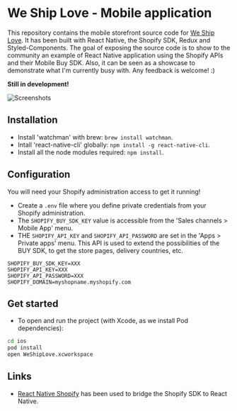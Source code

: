 # We Ship Love - Mobile application

This repository contains the mobile storefront source code for [We Ship Love](https://weshiplove.com/). It has been built with React Native, the Shopify SDK, Redux and Styled-Components. The goal of exposing the source code is to show to the community an example of React Native application using the Shopify APIs and their Mobile Buy SDK. Also, it can be seen as a showcase to demonstrate what I'm currently busy with. Any feedback is welcome! :)

**Still in development!**

![Screenshots](https://cloud.githubusercontent.com/assets/5517450/15112550/4a1e31ae-1632-11e6-9b11-87af0af066ac.png "Better Than Flowers - Screenshots")

## Installation

* Install 'watchman' with brew: `brew install watchman`.
* Intall 'react-native-cli' globally: `npm install -g react-native-cli`.
* Install all the node modules required: `npm install`.

## Configuration

You will need your Shopify administration access to get it running!

* Create a `.env` file where you define private credentials from your Shopify administration.
* The `SHOPIFY_BUY_SDK_KEY` value is accessible from the 'Sales channels > Mobile App' menu.
* THE `SHOPIFY_API_KEY` and `SHOPIFY_API_PASSWORD` are set in the 'Apps > Private apps' menu. This API is used to extend the possibilities of the BUY SDK, to get the store pages, delivery countries, etc.

```
SHOPIFY_BUY_SDK_KEY=XXX
SHOPIFY_API_KEY=XXX
SHOPIFY_API_PASSWORD=XXX
SHOPIFY_DOMAIN=myshopname.myshopify.com
```

## Get started

* To open and run the project (with Xcode, as we install Pod dependencies):

```bash
cd ios
pod install
open WeShipLove.xcworkspace
```

## Links
* [React Native Shopify](https://github.com/shoutem/react-native-shopify) has been used to bridge the Shopify SDK to React Native.
